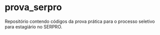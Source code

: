 # prova_serpro

Repositório contendo códigos da prova prática para o processo seletivo para estagiário no SERPRO.

